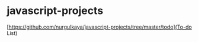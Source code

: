 # javascript-projects

[https://github.com/nurgulkaya/javascript-projects/tree/master/todo](To-do List)
